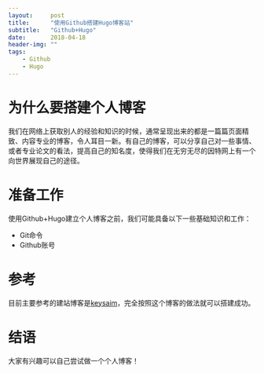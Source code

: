 ```yaml
---
layout:     post
title:      "使用Github搭建Hugo博客站"
subtitle:   "Github+Hugo"
date:       2018-04-18
header-img: ""
tags:
    - Github
    - Hugo
---
```


# 为什么要搭建个人博客

我们在网络上获取别人的经验和知识的时候，通常呈现出来的都是一篇篇页面精致、内容专业的博客，令人耳目一新。有自己的博客，可以分享自己对一些事情、或者专业论文的看法，提高自己的知名度，使得我们在无穷无尽的因特网上有一个向世界展现自己的途径。

# 准备工作

使用Github+Hugo建立个人博客之前，我们可能具备以下一些基础知识和工作：

* Git命令
* Github账号

# 参考

目前主要参考的建站博客是[keysaim](https://keysaim.github.io/post/blog/deploy-hugo-blog-in-github.io/)，完全按照这个博客的做法就可以搭建成功。

# 结语

大家有兴趣可以自己尝试做一个个人博客！

